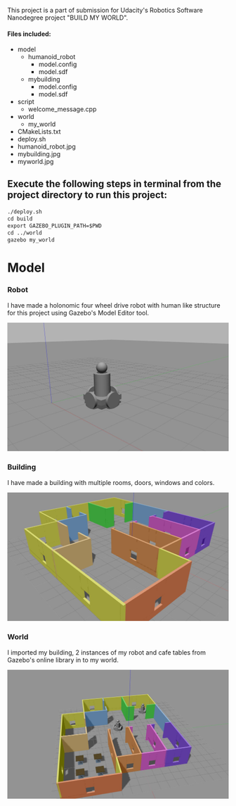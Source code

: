 This project is a part of submission for Udacity's Robotics Software Nanodegree project "BUILD MY WORLD".

#### Files included:
- model
    - humanoid_robot
        - model.config
        - model.sdf
    - mybuilding
        - model.config
        - model.sdf
- script
    - welcome_message.cpp
- world
    - my_world
- CMakeLists.txt
- deploy.sh
- humanoid_robot.jpg
- mybuilding.jpg
- myworld.jpg

## Execute the following steps in terminal from the project directory to run this project:
```
./deploy.sh
cd build
export GAZEBO_PLUGIN_PATH=$PWD
cd ../world
gazebo my_world
```
# Model
### Robot
I have made a holonomic four wheel drive robot with human like structure for this project using Gazebo's Model Editor tool.

![My Robot](humanoid_robot.jpg)

### Building
I have made a building with multiple rooms, doors, windows and colors. 

![My Building](mybuilding.jpg)

### World
I imported my building, 2 instances of my robot and cafe tables from Gazebo's online library in to my world.

![My World](myworld.jpg)
